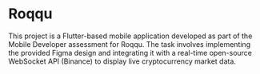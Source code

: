 # Roqqu

This project is a Flutter-based mobile application developed as part of the Mobile Developer assessment for Roqqu.
The task involves implementing the provided Figma design and integrating it with a real-time open-source WebSocket API (Binance) to display live cryptocurrency market data.



